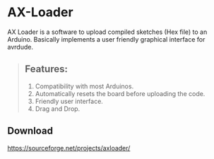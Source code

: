 AX-Loader
=========

AX Loader is a software to upload compiled sketches (Hex file) to an Arduino. 
Basically implements a user friendly graphical interface for avrdude.

> ## Features:
>
> 1. Compatibility with most Arduinos.
> 2. Automatically resets the board before uploading the code.
> 3. Friendly user interface.
> 4. Drag and Drop.

Download
--------

https://sourceforge.net/projects/axloader/
